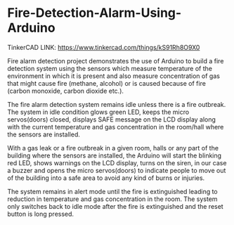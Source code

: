 # Fire-Detection-Alarm-Using-Arduino

TinkerCAD LINK: https://www.tinkercad.com/things/kS91Rh8O9X0

Fire alarm detection project demonstrates the use of Arduino to build a fire detection system using the sensors which measure temperature of the environment in which it is present and also measure concentration of gas that might cause fire (methane, alcohol) or is caused because of fire (carbon monoxide, carbon dioxide etc.).

The fire alarm detection system remains idle unless there is a fire outbreak. The system in idle condition glows green LED, keeps the micro servos(doors) closed, displays SAFE message on the LCD display along with the current temperature and gas concentration in the room/hall where the sensors are installed.

With a gas leak or a fire outbreak in a given room, halls or any part of the building where the sensors are installed, the Arduino will start the blinking red LED, shows warnings on the LCD display, turns on the siren, in our case a buzzer and opens the micro servos(doors) to indicate people to move out of the building into a safe area to avoid any kind of burns or injuries.

The system remains in alert mode until the fire is extinguished leading to reduction in temperature and gas concentration in the room. The system only switches back to idle mode after the fire is extinguished and the reset button is long pressed.
